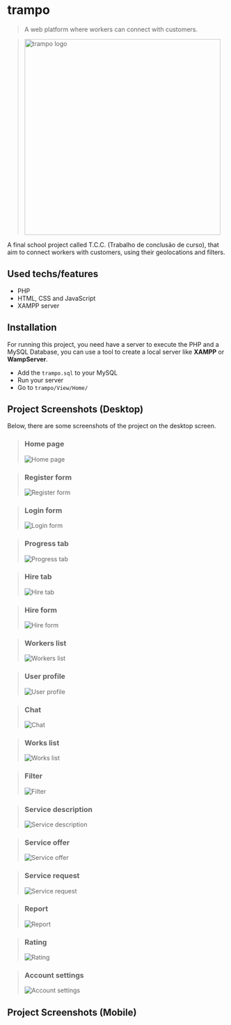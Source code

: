 # trampo
> A web platform where workers can connect with customers.


> <img src="assets/trampo_logo.png" width="450" alt="trampo logo">


A final school project called T.C.C. (Trabalho de conclusão de curso), that aim to connect workers with customers, using their geolocations and filters.

## Used techs/features

- PHP
- HTML, CSS and JavaScript
- XAMPP server

## Installation

For running this project, you need have a server to execute the PHP and a MySQL Database, you can use a tool to create a local server like **XAMPP** or **WampServer**.

- Add the `trampo.sql` to your MySQL
- Run your server
- Go to `trampo/View/Home/`


## Project Screenshots (Desktop)

Below, there are some screenshots of the project on the desktop screen.

> ### Home page
> ![Home page](assets/web/1.png)

> ### Register form
> ![Register form](assets/web/2.png)

> ### Login form
> ![Login form](assets/web/3.png)

> ### Progress tab
> ![Progress tab](assets/web/4.png)

> ### Hire tab
> ![Hire tab](assets/web/5.png)

> ### Hire form
> ![Hire form](assets/web/6.png)

> ### Workers list
> ![Workers list](assets/web/7.png)

> ### User profile
> ![User profile](assets/web/8.png)

> ### Chat
> ![Chat](assets/web/9.png)

> ### Works list
> ![Works list](assets/web/10.png)

> ### Filter
> ![Filter](assets/web/11.png)

> ### Service description
> ![Service description](assets/web/12.png)

> ### Service offer
> ![Service offer](assets/web/13.png)


> ### Service request
> ![Service request](assets/web/14.png)

> ### Report
> ![Report](assets/web/16.png)

> ### Rating
> ![Rating](assets/web/18.png)

> ### Account settings
> ![Account settings](assets/web/account.png)

## Project Screenshots (Mobile)

